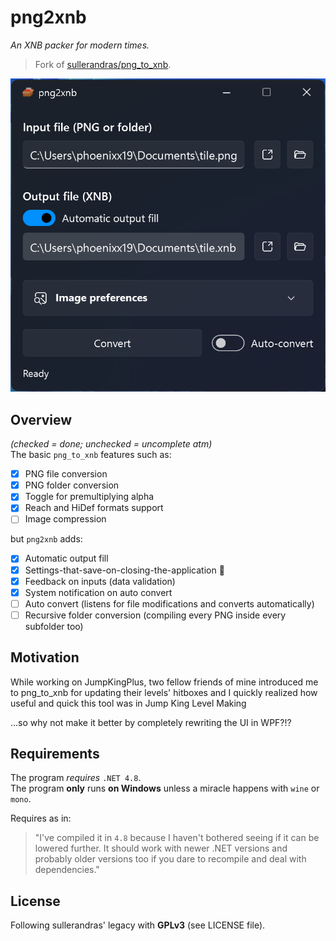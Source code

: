  # png2xnb <!-- <img href="https://jumpkingplus.github.io/" src ="https://raw.githubusercontent.com/Phoenixx19/png2xnb/master/icon.png" width="80px" alt="png2xnb logo" align="right"> -->

*An XNB packer for modern times.*

> Fork of [sullerandras/png_to_xnb](https://github.com/sullerandras/png_to_xnb).

![Preview](https://raw.githubusercontent.com/Phoenixx19/png2xnb/master/preview.png)

## Overview

*(checked = done; unchecked = uncomplete atm)*<br>
The basic `png_to_xnb` features such as:

- [x] PNG file conversion
- [x] PNG folder conversion
- [x] Toggle for premultiplying alpha
- [x] Reach and HiDef formats support
- [ ] Image compression

but `png2xnb` adds:
- [x] Automatic output fill
- [x] Settings-that-save-on-closing-the-application 🤯
- [x] Feedback on inputs (data validation)
- [x] System notification on auto convert
- [ ] Auto convert (listens for file modifications and converts automatically)
- [ ] Recursive folder conversion (compiling every PNG inside every subfolder too)

## Motivation

While working on JumpKingPlus, two fellow friends of mine introduced me to png_to_xnb for updating their levels' hitboxes and I quickly realized how useful and quick this tool was in Jump King Level Making

...so why not make it better by completely rewriting the UI in WPF?!?

## Requirements

The program *requires* `.NET 4.8`. <br>The program **only** runs **on Windows** unless a miracle happens with `wine` or `mono`.

Requires as in:
> "I've compiled it in `4.8` because I haven't bothered seeing if it can be lowered further. It should work with newer .NET versions and probably older versions too if you dare to recompile and deal with dependencies."

## License

Following sullerandras' legacy with **GPLv3** (see LICENSE file).
